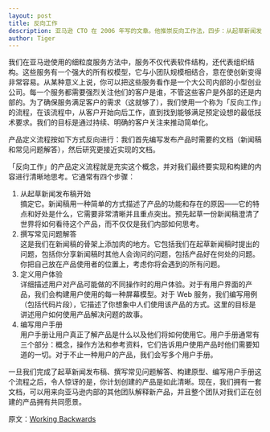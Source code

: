 ```yaml
---
layout: post
title: 反向工作
description: 亚马逊 CTO 在 2006 年写的文章。他推崇反向工作法，四步：从起草新闻发布稿开始->撰写常见问题解答->定义用户体验->编写用户手册。
author: Tiger
---
```


我们在亚马逊使用的细粒度服务方法中，服务不仅代表软件结构，还代表组织结构。这些服务有一个强大的所有权模型，它与小团队规模相结合，意在使创新变得非常容易。从某种意义上说，你可以把这些服务看作是一个大公司内部的小型创业公司。每一个服务都需要强烈关注他们的客户是谁，不管这些客户是外部的还是内部的。为了确保服务满足客户的需求（这就够了），我们使用一个称为「反向工作」的流程，在该流程中，从客户开始向后工作，直到找到能够满足预定设想的最低技术要求。我们的目标是通过持续、明确的客户关注来推动简单化。

产品定义流程按如下方式反向进行：我们首先编写发布产品时需要的文档（新闻稿和常见问题解答），然后研究更接近实现的文档。

「反向工作」的产品定义流程就是充实这个概念，并对我们最终要实现和构建的内容进行清晰地思考。它通常有四个步骤：

1.  从起草新闻发布稿开始  
    搞定它。新闻稿用一种简单的方式描述了产品的功能和存在的原因——它的特点和好处是什么，它需要非常清晰并且重点突出。预先起草一份新闻稿澄清了世界将如何看待这个产品，而不仅仅是我们内部如何思考。
2.  撰写常见问题解答  
    这是我们在新闻稿的骨架上添加肉的地方。它包括我们在起草新闻稿时提出的问题，包括你分享新闻稿时其他人会询问的问题，包括产品好在何处的问题。你把自己放在产品使用者的位置上，考虑你将会遇到的所有问题。
3.  定义用户体验  
    详细描述用户对产品可能做的不同操作时的用户体验。对于有用户界面的产品，我们会构建用户使用的每一种屏幕模型。对于 Web 服务，我们编写用例（包括代码片段），它描述了你想象中人们使用该产品的方式。这里的目标是讲述用户如何使用产品解决问题的故事。
4.  编写用户手册  
    用户手册让用户真正了解产品是什么以及他们将如何使用它。用户手册通常有三个部分：概念，操作方法和参考资料，它们告诉用户使用产品时他们需要知道的一切。对于不止一种用户的产品，我们会写多个用户手册。

一旦我们完成了起草新闻发布稿、撰写常见问题解答、构建原型、编写用户手册这个流程之后，令人惊讶的是，你计划创建的产品是如此清晰。现在，我们拥有一套文档，可以用来向亚马逊内部的其他团队解释新产品，并且整个团队对我们正在创建的产品拥有共同愿景。

原文：[Working Backwards](https://www.allthingsdistributed.com/2006/11/working_backwards.html)

